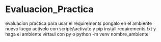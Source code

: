 # Evaluacion_Practica
evaluacion practica para usar el requirements pongalo en el ambiente nuevo luego activelo con scripts\activate y pip install requirements.txt y haga el ambiente virtaul con py o python -m venv nombre_ambiente
